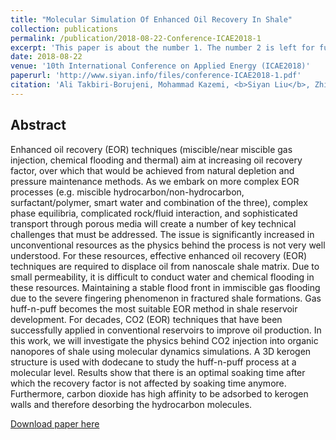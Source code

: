 ```yaml
---
title: "Molecular Simulation Of Enhanced Oil Recovery In Shale"
collection: publications
permalink: /publication/2018-08-22-Conference-ICAE2018-1
excerpt: 'This paper is about the number 1. The number 2 is left for future work.'
date: 2018-08-22
venue: '10th International Conference on Applied Energy (ICAE2018)'
paperurl: 'http://www.siyan.info/files/conference-ICAE2018-1.pdf'
citation: 'Ali Takbiri-Borujeni, Mohammad Kazemi, <b>Siyan Liu</b>, Zhi Zhong. <i>ICAE 2018.</i>'
---
```

## Abstract
Enhanced oil recovery (EOR) techniques (miscible/near miscible gas injection, chemical flooding and thermal) aim at increasing
oil recovery factor, over which that would be achieved from natural depletion and pressure maintenance methods. As we embark
on more complex EOR processes (e.g. miscible hydrocarbon/non-hydrocarbon, surfactant/polymer, smart water and combination
of the three), complex phase equilibria, complicated rock/fluid interaction, and sophisticated transport through porous media will
create a number of key technical challenges that must be addressed. The issue is significantly increased in unconventional resources
as the physics behind the process is not very well understood.
For these resources, effective enhanced oil recovery (EOR) techniques are required to displace oil from nanoscale shale matrix.
Due to small permeability, it is difficult to conduct water and chemical flooding in these resources. Maintaining a stable flood front
in immiscible gas flooding due to the severe fingering phenomenon in fractured shale formations. Gas huff-n-puff becomes the
most suitable EOR method in shale reservoir development. For decades, CO2 (EOR) techniques that have been successfully applied
in conventional reservoirs to improve oil production. In this work, we will investigate the physics behind CO2 injection into organic
nanopores of shale using molecular dynamics simulations. A 3D kerogen structure is used with dodecane to study the huff-n-puff
process at a molecular level. Results show that there is an optimal soaking time after which the recovery factor is not affected by
soaking time anymore. Furthermore, carbon dioxide has high affinity to be adsorbed to kerogen walls and therefore desorbing the
hydrocarbon molecules. 


[Download paper here](http://www.siyan.info/files/conference-ICAE2018-1.pdf)

